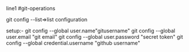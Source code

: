 line1
#git-operations

git config --list=>list configuration

setup:-
git config --global user.name"gitusername"
git config --global user.email "git email"
git config --global user.password "secret token"
git config --global credential.username "github username"